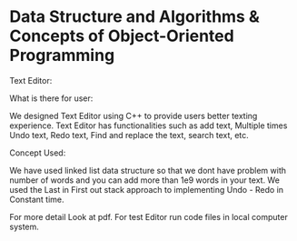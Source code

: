 # Data Structure and Algorithms & Concepts of Object-Oriented Programming #
Text Editor: 


What is there for user:

We designed Text Editor using C++ to provide users better texting experience. Text Editor has functionalities such as add text, Multiple times Undo text, Redo text, Find and replace the text, search text, etc. 

Concept Used:

We have used linked list data structure so that we dont have problem with number of words and you can add more than 1e9 words in your text.
We used the Last in First out stack approach to implementing Undo - Redo in Constant time.

For more detail Look at pdf.
For test Editor run code files in local computer system.
